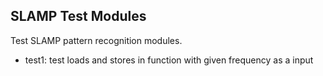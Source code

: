 ## SLAMP Test Modules

Test SLAMP pattern recognition modules.

- test1: test loads and stores in function with given frequency as a input
